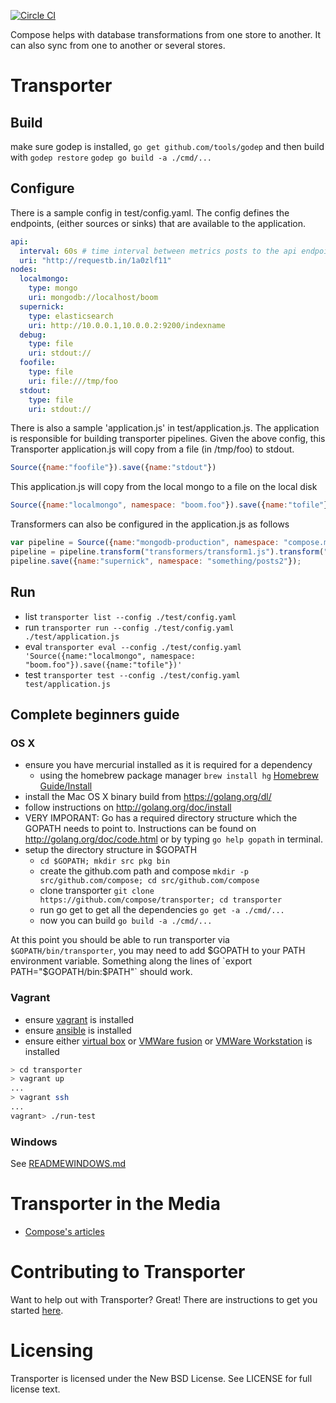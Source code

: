[![Circle CI](https://circleci.com/gh/compose/transporter.svg?style=svg)](https://circleci.com/gh/compose/transporter)

Compose helps with database transformations from one store to another.  It can also sync from one to another or several stores.

Transporter
===========

Build
-----
make sure godep is installed, `go get github.com/tools/godep` and then build with
`godep restore`
`godep go build -a ./cmd/...`


Configure
---------
There is a sample config in test/config.yaml.  The config defines the endpoints, (either sources or sinks) that are available to the application.
```yaml
api:
  interval: 60s # time interval between metrics posts to the api endpoint
  uri: "http://requestb.in/1a0zlf11"
nodes:
  localmongo:
    type: mongo
    uri: mongodb://localhost/boom
  supernick:
    type: elasticsearch
    uri: http://10.0.0.1,10.0.0.2:9200/indexname
  debug:
    type: file
    uri: stdout://
  foofile:
    type: file
    uri: file:///tmp/foo
  stdout:
    type: file
    uri: stdout://
```

There is also a sample 'application.js' in test/application.js.  The application is responsible for building transporter pipelines.
Given the above config, this Transporter application.js will copy from a file (in /tmp/foo) to stdout.
```js
Source({name:"foofile"}).save({name:"stdout"})

```

This application.js will copy from the local mongo to a file on the local disk
```js
Source({name:"localmongo", namespace: "boom.foo"}).save({name:"tofile"})
```

Transformers can also be configured in the application.js as follows
```js
var pipeline = Source({name:"mongodb-production", namespace: "compose.milestones2"})
pipeline = pipeline.transform("transformers/transform1.js").transform("transformers/transform2.js")
pipeline.save({name:"supernick", namespace: "something/posts2"});

```
Run
---

- list `transporter list --config ./test/config.yaml`
- run `transporter run --config ./test/config.yaml ./test/application.js`
- eval `transporter eval --config ./test/config.yaml 'Source({name:"localmongo", namespace: "boom.foo"}).save({name:"tofile"})' `
- test `transporter test --config ./test/config.yaml test/application.js `

Complete beginners guide
---

### OS X

- ensure you have mercurial installed as it is required for a dependency
    - using the homebrew package manager `brew install hg` [Homebrew Guide/Install](http://brew.sh/)
- install the Mac OS X binary build from https://golang.org/dl/
- follow instructions on http://golang.org/doc/install
- VERY IMPORANT: Go has a required directory structure which the GOPATH needs to point to. Instructions can be found on http://golang.org/doc/code.html or by typing `go help gopath` in terminal.
- setup the directory structure in $GOPATH
    - `cd $GOPATH; mkdir src pkg bin`
    - create the github.com path and compose `mkdir -p src/github.com/compose; cd src/github.com/compose`
    - clone transporter `git clone https://github.com/compose/transporter; cd transporter`
    - run go get to get all the dependencies `go get -a ./cmd/...`
    - now you can build `go build -a ./cmd/...`

At this point you should be able to run transporter via `$GOPATH/bin/transporter`,  you may need to add $GOPATH to your PATH environment variable. Something along the lines of `export PATH="$GOPATH/bin:$PATH"` should work.

### Vagrant

* ensure [vagrant](https://www.vagrantup.com/) is installed
* ensure [ansible](http://www.ansible.com/) is installed
* ensure either [virtual box](https://www.virtualbox.org/wiki/Downloads) or [VMWare fusion](http://www.vmware.com/products/fusion) or [VMWare Workstation](http://www.vmware.com/products/workstation) is installed

```bash
> cd transporter
> vagrant up
...
> vagrant ssh
...
vagrant> ./run-test

```

### Windows

See [READMEWINDOWS.md](https://github.com/compose/transporter/blob/master/READMEWINDOWS.md)

Transporter in the Media
===

* [Compose's articles](https://www.compose.io/articles/search/?s=transporter)

Contributing to Transporter
======================

Want to help out with Transporter? Great! There are instructions to get you
started [here](CONTRIBUTING.md).

Licensing
=========
Transporter is licensed under the New BSD License. See LICENSE for full license text.
